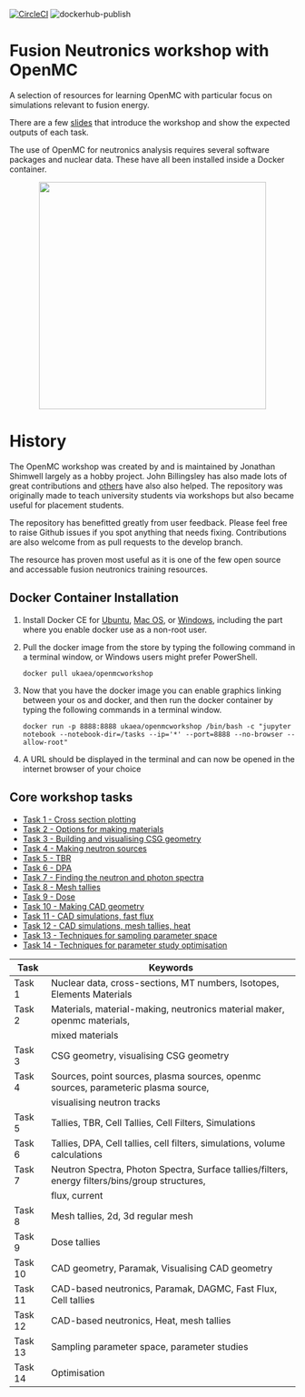 
[![CircleCI](https://circleci.com/gh/ukaea/openmc_workshop.svg?style=svg)](https://circleci.com/gh/ukaea/openmc_workshop)
![dockerhub-publish](https://github.com/ukaea/openmc_workshop/workflows/dockerhub-publish/badge.svg)


# Fusion Neutronics workshop with OpenMC
A selection of resources for learning OpenMC with particular focus on
simulations relevant to fusion energy.

There are a few 
[slides](https://slides.com/openmc_workshop/neutronics_workshop) that introduce
the workshop and show the expected outputs of each task.

The use of OpenMC for neutronics analysis requires several software packages
and nuclear data. These have all been installed inside a Docker container.

<p align="center"><a href="https://www.youtube.com/embed/KdltE2Au_3c
" target="_blank"><img src="https://user-images.githubusercontent.com/8583900/101077155-54def400-359c-11eb-9d48-e0ace62aea40.png" height="400" /></a></p>

# History

The OpenMC workshop was created by and is maintained by Jonathan Shimwell
largely as a hobby project. John Billingsley has also made lots of great
contributions and
[others](https://github.com/ukaea/openmc_workshop/graphs/contributors) have
also also helped. The repository was originally made to teach university
students via workshops but also became useful for placement students.

The repository has benefitted greatly from user feedback. Please feel free to
raise Github issues if you spot anything that needs fixing. Contributions are
also welcome from as pull requests to the develop branch. 

The resource has proven most useful as it is one of the few open source and
accessable fusion neutronics training resources.

## Docker Container Installation

1. Install Docker CE for
[Ubuntu](https://docs.docker.com/install/linux/docker-ce/ubuntu/),
[Mac OS](https://store.docker.com/editions/community/docker-ce-desktop-mac), or
[Windows](https://hub.docker.com/editions/community/docker-ce-desktop-windows),
including the part where you enable docker use as a non-root user.

2. Pull the docker image from the store by typing the following command in a
terminal window, or Windows users might prefer PowerShell.

    ```docker pull ukaea/openmcworkshop```

3. Now that you have the docker image you can enable graphics linking between
your os and docker, and then run the docker container by typing the following
commands in a terminal window.

    ```docker run -p 8888:8888 ukaea/openmcworkshop /bin/bash -c "jupyter notebook --notebook-dir=/tasks --ip='*' --port=8888 --no-browser --allow-root"```

4. A URL should be displayed in the terminal and can now be opened in the
internet browser of your choice

## Core workshop tasks

- [Task 1 - Cross section plotting](insert_link)
- [Task 2 - Options for making materials](insert_link)
- [Task 3 - Building and visualising CSG geometry](insert_link)
- [Task 4 - Making neutron sources](insert_link)
- [Task 5 - TBR](insert_link)
- [Task 6 - DPA](insert_link)
- [Task 7 - Finding the neutron and photon spectra](insert_link)
- [Task 8 - Mesh tallies](insert_link)
- [Task 9 - Dose](insert_link)
- [Task 10 - Making CAD geometry](insert_link)
- [Task 11 - CAD simulations, fast flux](insert_link)
- [Task 12 - CAD simulations, mesh tallies, heat](insert_link)
- [Task 13 - Techniques for sampling parameter space](insert_link)
- [Task 14 - Techniques for parameter study optimisation](insert_link)

| **Task**                                     | **Keywords**                                                                                               |
|----------------------------------------------|------------------------------------------------------------------------------------------------------------|
| Task 1                                       | Nuclear data, cross-sections, MT numbers, Isotopes, Elements Materials                                     |
| Task 2                                       | Materials, material-making, neutronics material maker, openmc materials,                                   |
|                                              | mixed materials                                                                                            |
| Task 3                                       | CSG geometry, visualising CSG geometry                                                                     |
| Task 4                                       | Sources, point sources, plasma sources, openmc sources, parameteric plasma source,                         |
|                                              | visualising neutron tracks                                                                                 |
| Task 5                                       | Tallies, TBR, Cell Tallies, Cell Filters, Simulations                                                      |
| Task 6                                       | Tallies, DPA, Cell tallies, cell filters, simulations, volume calculations                                 |
| Task 7                                       | Neutron Spectra, Photon Spectra, Surface tallies/filters, energy filters/bins/group structures,            |
|                                              | flux, current                                                                                              |
| Task 8                                       | Mesh tallies, 2d, 3d regular mesh                                                                          |
| Task 9                                       | Dose tallies                                                                                               |
| Task 10                                      | CAD geometry, Paramak, Visualising CAD geometry                                                            |
| Task 11                                      | CAD-based neutronics, Paramak, DAGMC, Fast Flux, Cell tallies                                              |
| Task 12                                      | CAD-based neutronics, Heat, mesh tallies                                                                   |
| Task 13                                      | Sampling parameter space, parameter studies                                                                |
| Task 14                                      | Optimisation                                                                                               |

&ensp;
